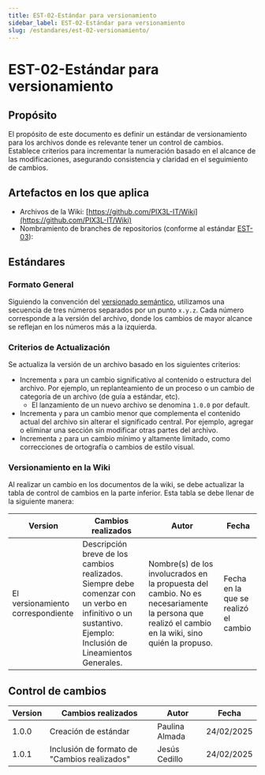 ```yaml
---
title: EST-02-Estándar para versionamiento
sidebar_label: EST-02-Estándar para versionamiento
slug: /estandares/est-02-versionamiento/
---
```


# EST-02-Estándar para versionamiento

## Propósito

El propósito de este documento es definir un estándar de versionamiento para los archivos donde es relevante tener un control de cambios. Establece criterios para incrementar la numeración basado en el alcance de las modificaciones, asegurando consistencia y claridad en el seguimiento de cambios.

## Artefactos en los que aplica

- Archivos de la Wiki: [https://github.com/PIX3L-IT/Wiki](https://github.com/PIX3L-IT/Wiki)
- Nombramiento de branches de repositorios (conforme al estándar [EST-03](https://pix3l-it.github.io/Wiki/docs/estandares/est-03-nombrar-ramas)):

## Estándares

### Formato General

Siguiendo la convención del [versionado semántico](https://dev.to/imgildev/semver-que-es-y-por-que-es-importante-para-el-desarrollo-de-software-4ic1), utilizamos una secuencia de tres números separados por un punto `x.y.z`. Cada número corresponde a la versión del archivo, donde los cambios de mayor alcance se reflejan en los números más a la izquierda.

### Criterios de Actualización

Se actualiza la versión de un archivo basado en los siguientes criterios:

- Incrementa `x` para un cambio significativo al contenido o estructura del archivo. Por ejemplo, un replanteamiento de un proceso o un cambio de categoría de un archivo (de guía a estándar, etc).
    - El lanzamiento de un nuevo archivo se denomina `1.0.0` por default.
- Incrementa `y` para un cambio menor que complementa el contenido actual del archivo sin alterar el significado central. Por ejemplo, agregar o eliminar una sección sin modificar otras partes del archivo.
- Incrementa `z` para un cambio mínimo y altamente limitado, como correcciones de ortografía o cambios de estilo visual.

### Versionamiento en la Wiki
Al realizar un cambio en los documentos de la wiki, se debe actualizar la tabla de control de cambios en la parte inferior. Esta tabla se debe llenar de la siguiente manera:

| Version | Cambios realizados    | Autor          | Fecha      |
| ------- | --------------------- | -------------- | ---------- |
| El versionamiento correspondiente | Descripción breve de los cambios realizados. Siempre debe comenzar con un verbo en infinitivo o un sustantivo. Ejemplo: Inclusión de Lineamientos Generales. | Nombre(s) de los involucrados en la propuesta del cambio. No es necesariamente la persona que realizó el cambio en la wiki, sino quién la propuso. | Fecha en la que se realizó el cambio


## Control de cambios

| Version | Cambios realizados    | Autor          | Fecha      |
| ------- | --------------------- | -------------- | ---------- |
| 1.0.0   | Creación de estándar | Paulina Almada | 24/02/2025 |
| 1.0.1   | Inclusión de formato de "Cambios realizados" | Jesús Cedillo | 24/02/2025 |